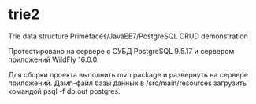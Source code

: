 # trie2
Trie data structure Primefaces/JavaEE7/PostgreSQL CRUD demonstration

Протестировано на сервере с СУБД PostgreSQL 9.5.17 и сервером приложений WildFly 16.0.0.

Для сборки проекта выполнить mvn package и развернуть на сервере приложений.
Дамп-файл базы данных в /src/main/resources загрузить командой psql -f db.out postgres.
